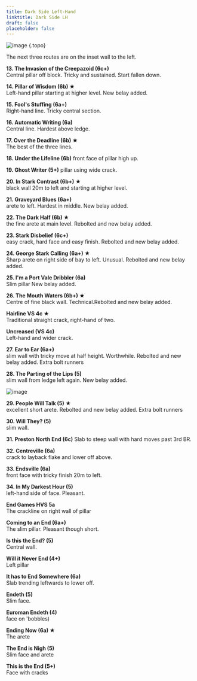 ```yaml
---
title: Dark Side Left-Hand
linktitle: Dark Side LH
draft: false
placeholder: false
---
```




![image](/img/peak/buxton/hh-dark-side-right-central.jpg)
{.topo}

The next three routes are on the inset wall to the left.

**13. The Invasion of the Creepazoid (6c+)**  
Central pillar off block. Tricky and sustained. Start fallen down.

**14. Pillar of Wisdom (6b) &starf;**  
Left-hand pillar starting at higher level. <span class="new">New belay added.</span>

**15. Fool's Stuffing (6a+)**  
Right-hand line. Tricky central section.

**16. Automatic Writing (6a)**  
Central line. Hardest above ledge.

**17. Over the Deadline (6b) &starf;**  
The best of the three lines.

**18. Under the Lifeline (6b)** front face of pillar high up.

**19. Ghost Writer (5+)** pillar using wide crack.

**20. In Stark Contrast (6b+) &starf;**  
black wall 20m to left and starting at higher level.

**21. Graveyard Blues (6a+)**  
arete to left. Hardest in middle. <span class="new">New belay added.</span>

**22. The Dark Half (6b) &starf;**  
the fine arete at main level. <span class="new">Rebolted and new belay added.</span>

**23. Stark Disbelief (6c+)**  
easy crack, hard face and easy finish. <span class="new">Rebolted and new belay added.</span>

**24. George Stark Calling (6a+) &starf;**  
Sharp arete on right side of bay to left. Unusual. <span class="new">Rebolted and new belay added.</span> 

**25. I'm a Port Vale Dribbler (6a)**  
Slim pillar <span class="new">New belay added.</span>

**26. The Mouth Waters (6b+) &starf;**  
Centre of fine black wall. Technical.<span class="new">Rebolted and new belay added.</span>

**Hairline VS 4c &starf;**  
Traditional straight crack, right-hand of two.

**Uncreased (VS 4c)**  
Left-hand and wider crack.

**27. Ear to Ear (6a+)**  
slim wall with tricky move at half height. Worthwhile. <span class="new">Rebolted and new belay added. Extra bolt runners</span>

**28. The Parting of the Lips (5)**  
slim wall from ledge left again. <span class="new">New belay added.</span>


![image](/img/peak/buxton/hh-dark-side-lh.jpg)

**29. People Will Talk (5) &starf;**  
excellent short arete. <span class="new">Rebolted and new belay added. Extra bolt runners</span>

**30. Will They? (5)**  
slim wall.

**31. Preston North End (6c)** Slab to steep wall with hard moves past 3rd BR.

**32. Centreville (6a)**  
crack to layback flake and lower off above.

**33. Endsville (6a)**  
front face with tricky finish 20m to left.

**34. In My Darkest Hour (5)**  
left-hand side of face. Pleasant.


**End Games HVS 5a**  
The crackline on right wall of pillar

**Coming to an End (6a+)**  
The slim pillar. Pleasant though short.

**Is this the End? (5)**  
Central wall.

**Will it Never End (4+)**  
Left pillar 

**It has to End Somewhere (6a)**  
Slab trending leftwards to lower off.

**Endeth (5)**  
Slim face. 

**Euroman Endeth (4)**  
face on 'bobbles)

**Ending Now (6a) &starf;**  
The arete

**The End is Nigh (5)**  
Slim face and arete

**This is the End (5+)**  
Face with cracks 

